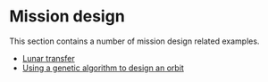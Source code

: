 # Mission design

This section contains a number of mission design related examples. 

+ [Lunar transfer](/showcase/mission_design/lunar_transfer/)
+ [Using a genetic algorithm to design an orbit](/showcase/mission_design/orbit_design_ga/)